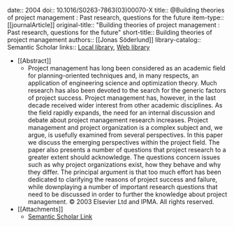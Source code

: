 date:: 2004
doi:: 10.1016/S0263-7863(03)00070-X
title:: @Building theories of project management : Past research, questions for the future
item-type:: [[journalArticle]]
original-title:: "Building theories of project management : Past research, questions for the future"
short-title:: Building theories of project management
authors:: [[Jonas Söderlund]]
library-catalog:: Semantic Scholar
links:: [Local library](zotero://select/library/items/JARGPNLE), [Web library](https://www.zotero.org/users/6520516/items/JARGPNLE)

- [[Abstract]]
	- Project management has long been considered as an academic field for planning-oriented techniques and, in many respects, an application of engineering science and optimization theory. Much research has also been devoted to the search for the generic factors of project success. Project management has, however, in the last decade received wider interest from other academic disciplines. As the field rapidly expands, the need for an internal discussion and debate about project management research increases. Project management and project organization is a complex subject and, we argue, is usefully examined from several perspectives. In this paper we discuss the emerging perspectives within the project field. The paper also presents a number of questions that project research to a greater extent should acknowledge. The questions concern issues such as why project organizations exist, how they behave and why they differ. The principal argument is that too much effort has been dedicated to clarifying the reasons of project success and failure, while downplaying a number of important research questions that need to be discussed in order to further the knowledge about project management. © 2003 Elsevier Ltd and IPMA. All rights reserved.
- [[Attachments]]
	- [Semantic Scholar Link](https://www.semanticscholar.org/paper/Building-theories-of-project-management-%3A-Past-for-S%C3%B6derlund/54222c20b80310fcf1f254364ee86ff55f38df9f)
